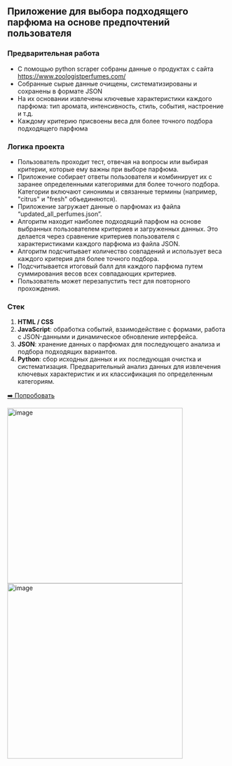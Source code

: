 ## Приложение для выбора подходящего парфюма на основе предпочтений пользователя

### Предварительная работа
- С помощью python scraper собраны данные о продуктах с сайта https://www.zoologistperfumes.com/
- Cобранные сырые данные очищены, систематизированы и сохранены в формате JSON
- На их основании извлечены ключевые характеристики каждого парфюма: тип аромата, интенсивность, стиль, события, настроение и т.д.
- Каждому критерию присвоены веса для более точного подбора подходящего парфюма

### Логика проекта
- Пользователь проходит тест, отвечая на вопросы или выбирая критерии, которые ему важны при выборе парфюма.
- Приложение собирает ответы пользователя и комбинирует их с заранее определенными категориями для более точного подбора. Категории  включают синонимы и связанные термины (например, "citrus" и "fresh" объединяются).
- Приложение загружает данные о парфюмах из файла “updated_all_perfumes.json”.
- Алгоритм находит наиболее подходящий парфюм на основе выбранных пользователем критериев и загруженных данных. Это делается через сравнение критериев пользователя с характеристиками каждого парфюма из файла JSON.
- Алгоритм подсчитывает количество совпадений и использует веса каждого критерия для более точного подбора.
- Подсчитывается итоговый балл для каждого парфюма путем суммирования весов всех совпадающих критериев.
- Пользователь может перезапустить тест для повторного прохождения.

### Стек
1. **HTML / CSS**
3. **JavaScript**: обработка событий, взаимодействие с формами, работа с JSON-данными и динамическое обновление интерфейса.
4. **JSON**: хранение данных о парфюмах для последующего анализа и подбора подходящих вариантов.
5. **Python**: сбор исходных данных и их последующая очистка и систематизация. Предварительный анализ данных для извлечения ключевых характеристик и их классификация по определенным категориям.


[➡️ Попробовать](https://saltilo.github.io/saltilo/Zoologist/index.html)

<img width="400" alt="image" src="https://github.com/saltilo/saltilo/assets/115881786/47c004dd-f3d7-4995-ba3a-8639f1edcc50"><img width="400" alt="image" src="https://github.com/saltilo/saltilo/assets/115881786/38ee396b-2a96-4dbd-97b4-56ffe1114622">


